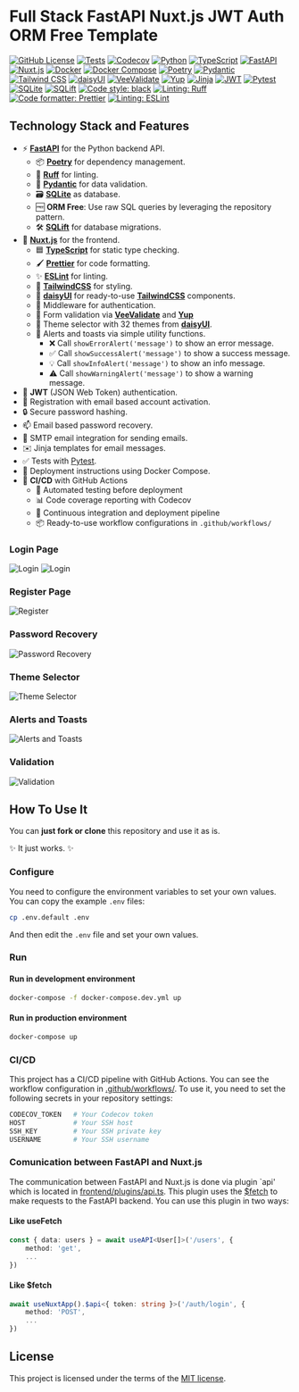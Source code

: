 # Full Stack FastAPI Nuxt.js JWT Auth ORM Free Template

[![GitHub License](https://img.shields.io/github/license/SpaceShaman/full-stack-fastapi-nuxt-jwt-auth-orm-free-template)](https://github.com/SpaceShaman/full-stack-fastapi-nuxt-jwt-auth-orm-free-template?tab=MIT-1-ov-file)
[![Tests](https://img.shields.io/github/actions/workflow/status/SpaceShaman/full-stack-fastapi-nuxt-jwt-auth-orm-free-template/deploy.yml?label=tests)](https://github.com/SpaceShaman/full-stack-fastapi-nuxt-jwt-auth-orm-free-template/blob/master/.github/workflows/tests.yml)
[![Codecov](https://img.shields.io/codecov/c/github/SpaceShaman/full-stack-fastapi-nuxt-jwt-auth-orm-free-template)](https://codecov.io/gh/SpaceShaman/full-stack-fastapi-nuxt-jwt-auth-orm-free-template)
[![Python](https://img.shields.io/badge/language-Python-yellow?logo=python&logoColor=yellow)](https://www.python.org/)
[![TypeScript](https://img.shields.io/badge/language-TypeScript-yellow?logo=typescript&logoColor=yellow)](https://www.typescriptlang.org/)
[![FastAPI](https://img.shields.io/badge/framework-FastAPI-green?logo=fastapi&logoColor=green)](https://fastapi.tiangolo.com/)
[![Nuxt.js](https://img.shields.io/badge/framework-Nuxt-green?logo=nuxt.js&logoColor=green)](https://nuxt.com/)
[![Docker](https://img.shields.io/badge/technology-Docker-blue?logo=docker&logoColor=blue)](https://www.docker.com/)
[![Docker Compose](https://img.shields.io/badge/technology-Docker%20Compose-blue?logo=docker&logoColor=blue)](https://docs.docker.com/compose/)
[![Poetry](https://img.shields.io/badge/technology-Poetry-blue?logo=python&logoColor=blue)](https://python-poetry.org)
[![Pydantic](https://img.shields.io/badge/technology-Pydantic-blue?logo=pydantic&logoColor=blue)](https://docs.pydantic.dev)
[![Tailwind CSS](https://img.shields.io/badge/styling-Tailwind%20CSS-blue?logo=tailwind-css&logoColor=blue)](https://tailwindcss.com/)
[![daisyUI](https://img.shields.io/badge/styling-daisyUI-blue?logo=daisyui&logoColor=blue)](https://daisyui.com/)
[![VeeValidate](https://img.shields.io/badge/validation-VeeValidate-blue?logo=vee-validate&logoColor=blue)](https://vee-validate.logaretm.com)
[![Yup](https://img.shields.io/badge/validation-Yup-blue?logo=yup&logoColor=blue)](https://yup-docs.vercel.app/)
[![Jinja](https://img.shields.io/badge/templating-Jinja-blue?logo=jinja&logoColor=blue)](https://jinja.palletsprojects.com/)
[![JWT](https://img.shields.io/badge/authentication-JWT-blue?logo=json-web-tokens&logoColor=blue)](https://jwt.io/)
[![Pytest](https://img.shields.io/badge/testing-Pytest-red?logo=pytest&logoColor=red)](https://docs.pytest.org/)
[![SQLite](https://img.shields.io/badge/database-SQLite-lightgrey?logo=sqlite&logoColor=blue)](https://www.sqlite.org/)
[![SQLift](https://img.shields.io/badge/migration-SQLift-purple)](https://github.com/SpaceShaman/SQLift)
[![Code style: black](https://img.shields.io/badge/code%20style-black-black)](https://github.com/psf/black)
[![Linting: Ruff](https://img.shields.io/badge/linting-Ruff-black?logo=ruff&logoColor=black)](https://github.com/astral-sh/ruff)
[![Code formatter: Prettier](https://img.shields.io/badge/code%20formatter-Prettier-ff69b4)](https://prettier.io/)
[![Linting: ESLint](https://img.shields.io/badge/linting-ESLint-4B32C3)](https://eslint.org/)

## Technology Stack and Features

- ⚡ [**FastAPI**](https://fastapi.tiangolo.com) for the Python backend API.
    - 📦 [**Poetry**](https://python-poetry.org) for dependency management.
    - 🐶 [**Ruff**](https://github.com/astral-sh/ruff) for linting.
    - 📝 [**Pydantic**](https://docs.pydantic.dev) for data validation.
    - 🗃 [**SQLite**](https://www.sqlite.org) as database.
    - 🆓 **ORM Free**: Use raw SQL queries by leveraging the repository pattern.
    - 🛠 [**SQLift**](https://github.com/SpaceShaman/SQLift) for database migrations.
- 🚀 [**Nuxt.js**](https://nuxt.com) for the frontend.
    - 🟦 [**TypeScript**](https://www.typescriptlang.org) for static type checking.
    - 🖌 [**Prettier**](https://prettier.io) for code formatting.
    - ✨ [**ESLint**](https://eslint.org) for linting.
    - 🎨 [**TailwindCSS**](https://tailwindcss.com) for styling.
    - 🧩 [**daisyUI**](https://daisyui.com) for ready-to-use [**TailwindCSS**](https://tailwindcss.com) components.
    - 🔐 Middleware for authentication.
    - 📝 Form validation via [**VeeValidate**](https://vee-validate.logaretm.com) and [**Yup**](https://yup-docs.vercel.app/)
    - 🎨 Theme selector with 32 themes from [**daisyUI**](https://daisyui.com).
    - 🚨 Alerts and toasts via simple utility functions.
        - ❌ Call `showErrorAlert('message')` to show an error message.
        - ✅ Call `showSuccessAlert('message')` to show a success message.
        - 💡 Call `showInfoAlert('message')` to show an info message.
        - ⚠️ Call `showWarningAlert('message')` to show a warning message.
- 🔑 **JWT** (JSON Web Token) authentication.
- 📝 Registration with email based account activation.
- 🔒 Secure password hashing.
- 📫 Email based password recovery.
- 📧 SMTP email integration for sending emails.
- ✉️ Jinja templates for email messages.
- ✅ Tests with [Pytest](https://pytest.org).
- 🚢 Deployment instructions using Docker Compose.
- 🔄 **CI/CD** with GitHub Actions
    - 🧪 Automated testing before deployment
    - 📊 Code coverage reporting with Codecov
    - 🚀 Continuous integration and deployment pipeline
    - 📦 Ready-to-use workflow configurations in `.github/workflows/`

### Login Page

![Login](img/login.png)
![Login](img/login-dark.png)

### Register Page

![Register](img/register.png)

### Password Recovery

![Password Recovery](img/password-recovery.png)

### Theme Selector

![Theme Selector](img/theme-selector.png)

### Alerts and Toasts

![Alerts and Toasts](img/alerts-and-toasts.png)

### Validation

![Validation](img/validation.png)

## How To Use It

You can **just fork or clone** this repository and use it as is.

✨ It just works. ✨

### Configure

You need to configure the environment variables to set your own values.
You can copy the example `.env` files:

```bash
cp .env.default .env
```

And then edit the `.env` file and set your own values.

### Run

#### Run in development environment

```bash
docker-compose -f docker-compose.dev.yml up
```

#### Run in production environment

```bash
docker-compose up
```

### CI/CD

This project has a CI/CD pipeline with GitHub Actions.
You can see the workflow configuration in [.github/workflows/](.github/workflows/).
To use it, you need to set the following secrets in your repository settings:

```bash
CODECOV_TOKEN   # Your Codecov token
HOST            # Your SSH host
SSH_KEY         # Your SSH private key
USERNAME        # Your SSH username
```

### Comunication between FastAPI and Nuxt.js

The communication between FastAPI and Nuxt.js is done via plugin `api' which is located in [frontend/plugins/api.ts](frontend/plugins/api.ts).
This plugin uses the [$fetch](https://nuxt.com/docs/getting-started/data-fetching) to make requests to the FastAPI backend.
You can use this plugin in two ways:

#### Like useFetch

```typescript
const { data: users } = await useAPI<User[]>('/users', {
    method: 'get',
    ...
})
```

#### Like $fetch

```typescript
await useNuxtApp().$api<{ token: string }>('/auth/login', {
    method: 'POST',
    ...
})
```

## License

This project is licensed under the terms of the [MIT license](/LICENSE).
